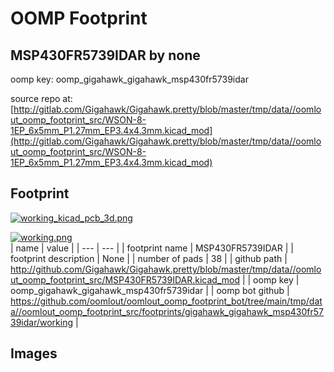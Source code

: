 # OOMP Footprint  
## MSP430FR5739IDAR  by none  
  
oomp key: oomp_gigahawk_gigahawk_msp430fr5739idar  
  
source repo at: [http://gitlab.com/Gigahawk/Gigahawk.pretty/blob/master/tmp/data//oomlout_oomp_footprint_src/WSON-8-1EP_6x5mm_P1.27mm_EP3.4x4.3mm.kicad_mod](http://gitlab.com/Gigahawk/Gigahawk.pretty/blob/master/tmp/data//oomlout_oomp_footprint_src/WSON-8-1EP_6x5mm_P1.27mm_EP3.4x4.3mm.kicad_mod)  
## Footprint  
  
[![working_kicad_pcb_3d.png](working_kicad_pcb_3d_600.png)](working_kicad_pcb_3d.png)  
  
[![working.png](working_600.png)](working.png)  
| name | value | 
| --- | --- | 
| footprint name | MSP430FR5739IDAR | 
| footprint description | None | 
| number of pads | 38 | 
| github path | http://github.com/Gigahawk/Gigahawk.pretty/blob/master/tmp/data//oomlout_oomp_footprint_src/MSP430FR5739IDAR.kicad_mod | 
| oomp key | oomp_gigahawk_gigahawk_msp430fr5739idar | 
| oomp bot github | https://github.com/oomlout/oomlout_oomp_footprint_bot/tree/main/tmp/data//oomlout_oomp_footprint_src/footprints/gigahawk_gigahawk_msp430fr5739idar/working | 
## Images  
